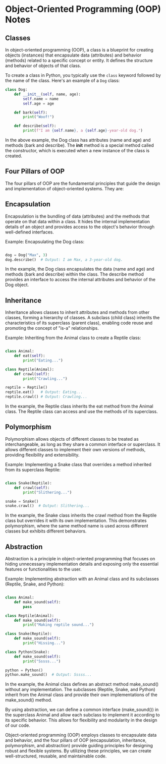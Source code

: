 # Object-Oriented Programming (OOP) Notes

## Classes

In object-oriented programming (OOP), a class is a blueprint for creating objects (instances) that encapsulate data (attributes) and behavior (methods) related to a specific concept or entity. It defines the structure and behavior of objects of that class.

To create a class in Python, you typically use the `class` keyword followed by the name of the class. Here's an example of a `Dog` class:

```python
class Dog:
    def __init__(self, name, age):
        self.name = name
        self.age = age

    def bark(self):
        print("Woof!")

    def describe(self):
        print(f"I am {self.name}, a {self.age}-year-old dog.")
```
In the above example, the Dog class has attributes (name and age) and methods (bark and describe). The __init__ method is a special method called the constructor, which is executed when a new instance of the class is created.
## Four Pillars of OOP

The four pillars of OOP are the fundamental principles that guide the design and implementation of object-oriented systems. They are:
## Encapsulation

Encapsulation is the bundling of data (attributes) and the methods that operate on that data within a class. It hides the internal implementation details of an object and provides access to the object's behavior through well-defined interfaces.

Example: Encapsulating the Dog class:

```python

dog = Dog("Max", 3)
dog.describe()  # Output: I am Max, a 3-year-old dog.
```
In the example, the Dog class encapsulates the data (name and age) and methods (bark and describe) within the class. The describe method provides an interface to access the internal attributes and behavior of the Dog object.
## Inheritance

Inheritance allows classes to inherit attributes and methods from other classes, forming a hierarchy of classes. A subclass (child class) inherits the characteristics of its superclass (parent class), enabling code reuse and promoting the concept of "is-a" relationships.

Example: Inheriting from the Animal class to create a Reptile class:

```python

class Animal:
    def eat(self):
        print("Eating...")

class Reptile(Animal):
    def crawl(self):
        print("Crawling...")

reptile = Reptile()
reptile.eat()   # Output: Eating...
reptile.crawl() # Output: Crawling...
```
In the example, the Reptile class inherits the eat method from the Animal class. The Reptile class can access and use the methods of its superclass.
## Polymorphism

Polymorphism allows objects of different classes to be treated as interchangeable, as long as they share a common interface or superclass. It allows different classes to implement their own versions of methods, providing flexibility and extensibility.

Example: Implementing a Snake class that overrides a method inherited from its superclass Reptile:

```python

class Snake(Reptile):
    def crawl(self):
        print("Slithering...")

snake = Snake()
snake.crawl()  # Output: Slithering...
```
In the example, the Snake class inherits the crawl method from the Reptile class but overrides it with its own implementation. This demonstrates polymorphism, where the same method name is used across different classes but exhibits different behaviors.

## Abstraction

Abstraction is a principle in object-oriented programming that focuses on hiding unnecessary implementation details and exposing only the essential features or functionalities to the user.

Example: Implementing abstraction with an Animal class and its subclasses (Reptile, Snake, and Python):

```python

class Animal:
    def make_sound(self):
        pass

class Reptile(Animal):
    def make_sound(self):
        print("Making reptile sound...")

class Snake(Reptile):
    def make_sound(self):
        print("Hissing...")

class Python(Snake):
    def make_sound(self):
        print("Sssss...")

python = Python()
python.make_sound()  # Output: Sssss...
```
In the example, the Animal class defines an abstract method make_sound() without any implementation. The subclasses (Reptile, Snake, and Python) inherit from the Animal class and provide their own implementations of the make_sound() method.

By using abstraction, we can define a common interface (make_sound()) in the superclass Animal and allow each subclass to implement it according to its specific behavior. This allows for flexibility and modularity in the design of our code.

Object-oriented programming (OOP) employs classes to encapsulate data and behavior, and the four pillars of OOP (encapsulation, inheritance, polymorphism, and abstraction) provide guiding principles for designing robust and flexible systems. By utilizing these principles, we can create well-structured, reusable, and maintainable code.